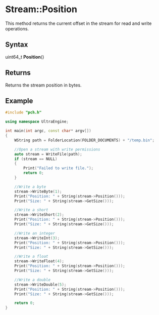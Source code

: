 # Stream::Position #
This method returns the current offset in the stream for read and write operations.

## Syntax ##
uint64_t **Position**()

## Returns ##
Returns the stream position in bytes.

## Example
```c++
#include "pch.h"

using namespace UltraEngine;

int main(int argc, const char* argv[])
{
	WString path = FolderLocation(FOLDER_DOCUMENTS) + "/temp.bin";

	//Open a stream with write permissions
	auto stream = WriteFile(path);
	if (stream == NULL)
	{
		Print("Failed to write file.");
		return 0;
	}

	//Write a byte
	stream->WriteByte(1);
	Print("Position: " + String(stream->Position()));
	Print("Size: " + String(stream->GetSize()));

	//Write a short
	stream->WriteShort(2);
	Print("Position: " + String(stream->Position()));
	Print("Size: " + String(stream->GetSize()));

	//Write an integer
	stream->WriteInt(3);
	Print("Position: " + String(stream->Position()));
	Print("Size: " + String(stream->GetSize()));

	//Write a float
	stream->WriteFloat(4);
	Print("Position: " + String(stream->Position()));
	Print("Size: " + String(stream->GetSize()));

	//Write a double
	stream->WriteDouble(5);
	Print("Position: " + String(stream->Position()));
	Print("Size: " + String(stream->GetSize()));

	return 0;
}
```
